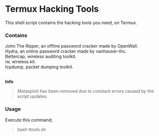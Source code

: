 <h1>Termux Hacking Tools</h1>

This shell script contains the hacking tools you need, on Termux.

<h3>Contains</h3>
John The Ripper, an offline password cracker made by OpenWall.<br>
Hydra, an online password cracker made by vanhauser-thc.<br>
Bettercap, wireless auditing toolkit.<br>
iw, wireless kit.<br>
tcpdump, packet dumping toolkit.<br><br>

<strong>Info</strong>
> Metasploit has been removed due to constant errors caused by the script updates.

<h3>Usage</h3>

Execute this command;
> bash ttools.sh
